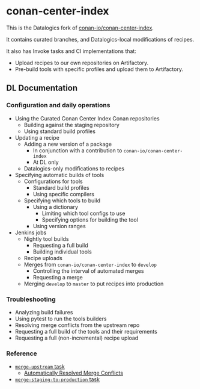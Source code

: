 # conan-center-index

This is the Datalogics fork of
[conan-io/conan-center-index](https://github.com/conan-io/conan-center-index).

It contains curated branches, and Datalogics-local modifications of recipes.

It also has Invoke tasks and CI implementations that:

- Upload recipes to our own repositories on Artifactory.
- Pre-build tools with specific profiles and upload them to Artifactory.

## DL Documentation

### Configuration and daily operations

- Using the Curated Conan Center Index Conan repositories
  - Building against the staging repository
  - Using standard build profiles
- Updating a recipe
  - Adding a new version of a package
    - In conjunction with a contribution to `conan-io/conan-center-index`
    - At DL only
  - Datalogics-only modifications to recipes
- Specifying automatic builds of tools
  - Configurations for tools
    - Standard build profiles
    - Using specific compilers
  - Specifying which tools to build
    - Using a dictionary
      - Limiting which tool configs to use
      - Specifying options for building the tool
    - Using version ranges
- Jenkins jobs
  - Nightly tool builds
    - Requesting a full build
    - Building individual tools
  - Recipe uploads
  - Merges from `conan-io/conan-center-index` to `develop`
    - Controlling the interval of automated merges
    - Requesting a merge
  - Merging `develop` to `master` to put recipes into production

### Troubleshooting

- Analyzing build failures
- Using pytest to run the tools builders
- Resolving merge conflicts from the upstream repo
- Requesting a full build of the tools and their requirements
- Requesting a full (non-incremental) recipe upload

### Reference

- [`merge-upstream` task](dl-docs/merge-upstream.md)
  - [Automatically Resolved Merge Conflicts](dl-docs/auto-merge-conflict-resolution.md)
- [`merge-staging-to-production` task](dl-docs/merge-staging-to-production.md)
